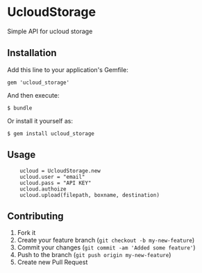 # UcloudStorage

Simple API for ucloud storage

## Installation

Add this line to your application's Gemfile:

    gem 'ucloud_storage'

And then execute:

    $ bundle

Or install it yourself as:

    $ gem install ucloud_storage

## Usage

		ucloud = UcloudStorage.new
		ucloud.user = "email"
		ucloud.pass = "API KEY"
		ucloud.authoize
		ucloud.upload(filepath, boxname, destination)

## Contributing

1. Fork it
2. Create your feature branch (`git checkout -b my-new-feature`)
3. Commit your changes (`git commit -am 'Added some feature'`)
4. Push to the branch (`git push origin my-new-feature`)
5. Create new Pull Request
